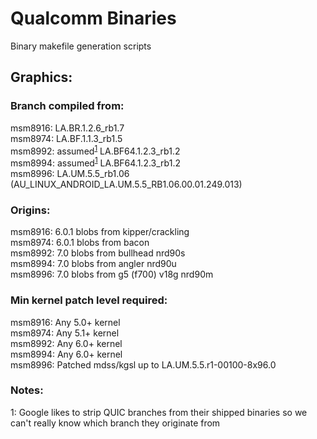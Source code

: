 # Qualcomm Binaries
Binary makefile generation scripts

## Graphics:
### Branch compiled from:
msm8916: LA.BR.1.2.6_rb1.7  
msm8974: LA.BF.1.1.3_rb1.5  
msm8992: assumed<sup>[1](#googleEGL)</sup> LA.BF64.1.2.3_rb1.2  
msm8994: assumed<sup>[1](#googleEGL)</sup> LA.BF64.1.2.3_rb1.2  
msm8996: LA.UM.5.5_rb1.06 (AU_LINUX_ANDROID_LA.UM.5.5_RB1.06.00.01.249.013)  
### Origins:
msm8916: 6.0.1 blobs from kipper/crackling  
msm8974: 6.0.1 blobs from bacon  
msm8992: 7.0 blobs from bullhead nrd90s  
msm8994: 7.0 blobs from angler nrd90u  
msm8996: 7.0 blobs from g5 (f700) v18g nrd90m  
### Min kernel patch level required:
msm8916: Any 5.0+ kernel  
msm8974: Any 5.1+ kernel  
msm8992: Any 6.0+ kernel  
msm8994: Any 6.0+ kernel  
msm8996: Patched mdss/kgsl up to LA.UM.5.5.r1-00100-8x96.0  

### Notes:
<a name="googleEGL">1</a>: Google likes to strip QUIC branches from their shipped binaries so we can't really know which branch they originate from
